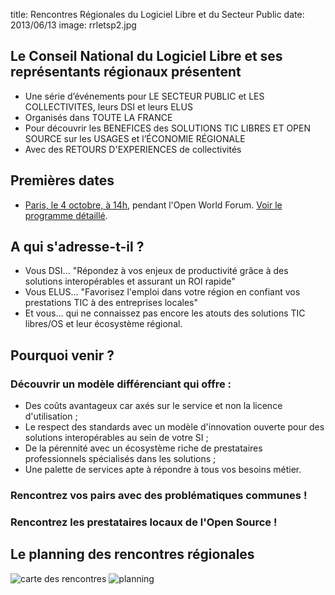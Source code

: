 title: Rencontres Régionales du Logiciel Libre et du Secteur Public
date: 2013/06/13
image: rrletsp2.jpg

## Le Conseil National du Logiciel Libre et ses représentants régionaux présentent

+ Une série d’événements pour LE SECTEUR PUBLIC et LES COLLECTIVITES, leurs DSI et leurs ELUS
+ Organisés dans TOUTE LA FRANCE
+ Pour découvrir les BENEFICES des SOLUTIONS TIC LIBRES ET OPEN SOURCE sur les USAGES et l’ÉCONOMIE RÉGIONALE
+ Avec des RETOURS D'EXPERIENCES de collectivités

## Premières dates

- [Paris, le 4 octobre, à 14h](http://openworldforum.org/fr/tracks/18), pendant l'Open World Forum.
  [Voir le programme détaillé](http://openworldforum.org/fr/tracks/18).


## A qui s'adresse-t-il ?

+ Vous DSI... "Répondez à vos enjeux de productivité grâce à des solutions interopérables et assurant un ROI rapide"
+ Vous ELUS... "Favorisez l'emploi dans votre région en confiant vos prestations TIC à des entreprises locales"
+ Et vous... qui ne connaissez pas encore les atouts des solutions TIC libres/OS et leur écosystème régional.

## Pourquoi venir ?

### Découvrir un modèle différenciant qui offre :

+ Des coûts avantageux car axés sur le service et non la licence d'utilisation ;
+ Le respect des standards avec un modèle d'innovation ouverte pour des solutions interopérables au sein de votre SI ;
+ De la pérennité avec un écosystème riche de prestataires professionnels spécialisés dans les solutions ;
+ Une palette de services apte à répondre à tous vos besoins métier.

### Rencontrez vos pairs avec des problématiques communes !

### Rencontrez les prestataires locaux de l'Open Source !

## Le planning des rencontres régionales

![carte des rencontres](/image/rrletsp.jpg)
![planning](/image/rrletsp3.jpg)
